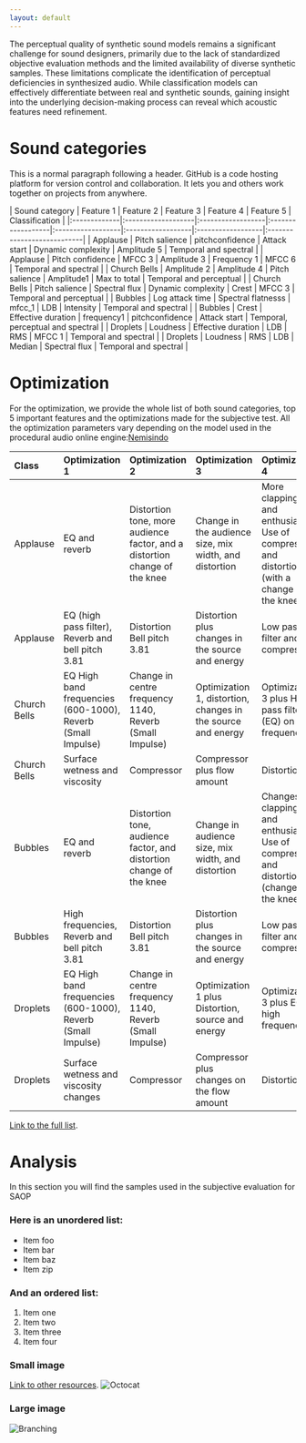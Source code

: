 ```yaml
---
layout: default
---
```

The perceptual quality of synthetic sound models remains a significant challenge for sound designers, primarily due to the lack of standardized objective evaluation methods and the limited availability of diverse synthetic samples. These limitations complicate the identification of perceptual deficiencies in synthesized audio. While classification models can effectively differentiate between real and synthetic sounds, gaining insight into the underlying decision-making process can reveal which acoustic features need refinement.


# Sound categories

This is a normal paragraph following a header. GitHub is a code hosting platform for version control and collaboration. It lets you and others work together on projects from anywhere.

| Sound category     | Feature 1    | Feature 2         | Feature 3        | Feature 4         | Feature 5          | Classification        |
|:-------------|:-------------------|:------------------|:------------------|:------------------|:------------------|:------------------|:---------------------------|
| Applause     | Pitch salience      | pitchconfidence   | Attack start       | Dynamic complexity     | Amplitude 5        | Temporal and spectral  |
| Applause     | Pitch confidence    | MFCC 3           | Amplitude 3        | Frequency 1        | MFCC 6           | Temporal and spectral  |
| Church Bells | Amplitude 2         | Amplitude 4       | Pitch salience     | Amplitude1        | Max to total        | Temporal and perceptual |
| Church Bells | Pitch salience      | Spectral flux      | Dynamic complexity     | Crest             | MFCC 3            | Temporal and perceptual |
| Bubbles      | Log attack time      | Spectral flatnesss | mfcc_1            | LDB               | Intensity         | Temporal and spectral  |
| Bubbles      | Crest              | Effective duration | frequency1        | pitchconfidence   | Attack start       | Temporal, perceptual and spectral |
| Droplets     | Loudness           | Effective duration | LDB              | RMS              | MFCC 1           | Temporal and spectral  |
| Droplets     | Loudness           | RMS          | LDB             | Median            | Spectral flux      | Temporal and spectral  |


# Optimization
For the optimization, we provide the whole list of both sound categories, top 5 important features and the optimizations made for the subjective test. 
All the optimization parameters vary depending on the model used in the procedural audio online engine:[Nemisindo](https://www.nemisindo.com)


| Class          | Optimization 1                                                | Optimization 2                                                        | Optimization 3                                                     | Optimization 4                                                     |
|:---------------|:---------------------------------------------------------------|:----------------------------------------------------------------------|:-------------------------------------------------------------------|:-------------------------------------------------------------------|
| Applause       | EQ and reverb                                                   | Distortion tone, more audience factor, and a distortion change of the knee | Change in the audience size, mix width, and distortion             | More clapping rate and enthusiasm. Use of compressor and distortion (with a change in the knee) |
| Applause       | EQ (high pass filter), Reverb and bell pitch 3.81               | Distortion Bell pitch 3.81                                              | Distortion plus changes in the source and energy                   | Low pass filter and compressor                                     |
| Church Bells   | EQ High band frequencies (600-1000), Reverb (Small Impulse)     | Change in centre frequency 1140, Reverb (Small Impulse)                | Optimization 1, distortion, changes in the source and energy       | Optimization 3 plus High pass filter (EQ) on frequencies           |
| Church Bells   | Surface wetness and viscosity                                   | Compressor                                                             | Compressor plus flow amount                                        | Distortion                                                         |
| Bubbles        | EQ and reverb                                                    | Distortion tone, audience factor, and distortion change of the knee    | Change in audience size, mix width, and distortion                 | Changes in clapping rate and enthusiasm. Use of compressor and distortion (change in the knee) |
| Bubbles        | High frequencies, Reverb and bell pitch 3.81                    | Distortion Bell pitch 3.81                                              | Distortion plus changes in the source and energy                   | Low pass filter and compressor                                     |
| Droplets       | EQ High band frequencies (600-1000), Reverb (Small Impulse)     | Change in centre frequency 1140, Reverb (Small Impulse)                | Optimization 1 plus Distortion, source and energy                  | Optimization 3 plus EQ on high frequencies                         |
| Droplets       | Surface wetness and viscosity changes                           | Compressor                                                             | Compressor plus changes on the flow amount                         | Distortion                                                         |

[Link to the full list](./another-page.html).

# Analysis
In this section you will find the samples used in the subjective evaluation for SAOP 

### Here is an unordered list:

*   Item foo
*   Item bar
*   Item baz
*   Item zip

### And an ordered list:

1.  Item one
1.  Item two
1.  Item three
1.  Item four
### Small image

[Link to other resources](./another-page.html).
![Octocat](https://github.githubassets.com/images/icons/emoji/octocat.png)

### Large image

![Branching](https://guides.github.com/activities/hello-world/branching.png)
